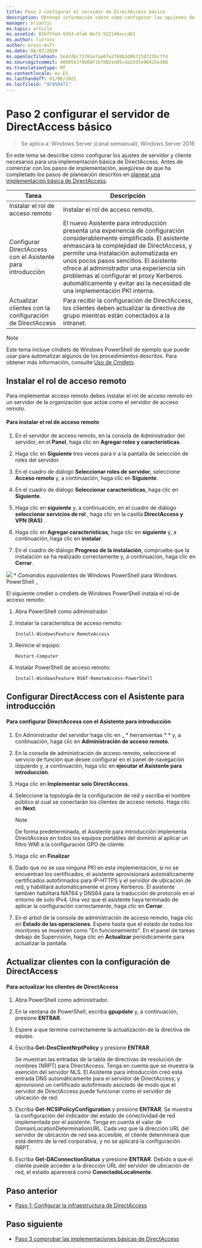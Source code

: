 ```yaml
---
title: Paso 2 configurar el servidor de DirectAccess básico
description: Obtenga información sobre cómo configurar las opciones de cliente y servidor necesarias para una implementación básica de DirectAccess.
manager: brianlic
ms.topic: article
ms.assetid: 82bf5fed-93b3-4fa6-8e71-522146eccdb1
ms.author: lizross
author: eross-msft
ms.date: 08/07/2020
ms.openlocfilehash: 5e42d6c73701e7aa07e2f69b3d867258723bc7fd
ms.sourcegitcommit: 40905b1f9d68f1b7d821e05cab2d35e9b425e38d
ms.translationtype: MT
ms.contentlocale: es-ES
ms.lasthandoff: 01/06/2021
ms.locfileid: "97950471"
---
```

# <a name="step-2-configure-the-basic-directaccess-server"></a>Paso 2 configurar el servidor de DirectAccess básico

>Se aplica a: Windows Server (canal semianual), Windows Server 2016

En este tema se describe cómo configurar los ajustes de servidor y cliente necesarios para una implementación básica de DirectAccess. Antes de comenzar con los pasos de implementación, asegúrese de que ha completado los pasos de planeación descritos en [planear una implementación básica de DirectAccess](Plan-a-Basic-DirectAccess-Deployment.md).

|Tarea|Descripción|
|----|--------|
|Instalar el rol de acceso remoto|Instalar el rol de acceso remoto.|
|Configurar DirectAccess con el Asistente para introducción|El nuevo Asistente para introducción presenta una experiencia de configuración considerablemente simplificada. El asistente enmascara la complejidad de DirectAccess, y permite una instalación automatizada en unos pocos pasos sencillos. El asistente ofrece al administrador una experiencia sin problemas al configurar el proxy Kerberos automáticamente y evitar así la necesidad de una implementación PKI interna.|
|Actualizar clientes con la configuración de DirectAccess|Para recibir la configuración de DirectAccess, los clientes deben actualizar la directiva de grupo mientras están conectados a la intranet.|

> [!NOTE]
> Este tema incluye cmdlets de Windows PowerShell de ejemplo que puede usar para automatizar algunos de los procedimientos descritos. Para obtener más información, consulte [Uso de Cmdlets](https://go.microsoft.com/fwlink/p/?linkid=230693).

## <a name="install-the-remote-access-role"></a><a name="BKMK_Role"></a>Instalar el rol de acceso remoto
Para implementar acceso remoto debes instalar el rol de acceso remoto en un servidor de la organización que actúe como el servidor de acceso remoto.

#### <a name="to-install-the-remote-access-role"></a>Para instalar el rol de acceso remoto

1.  En el servidor de acceso remoto, en la consola de Administrador del servidor, en el **Panel**, haga clic en **Agregar roles y características**.

2.  Haga clic en **Siguiente** tres veces para ir a la pantalla de selección de roles del servidor.

3.  En el cuadro de diálogo **Seleccionar roles de servidor**, seleccione **Acceso remoto** y, a continuación, haga clic en **Siguiente**.

4.  En el cuadro de diálogo **Seleccionar características**, haga clic en **Siguiente**.

5.  Haga clic en **siguiente** y, a continuación, en el cuadro de diálogo **seleccionar servicios de rol** , haga clic en la casilla **DirectAccess y VPN (RAS)** .

6.  Haga clic en **Agregar características**, haga clic en **siguiente** y, a continuación, haga clic en **instalar**.

7.  En el cuadro de diálogo **Progreso de la instalación**, compruebe que la instalación se ha realizado correctamente y, a continuación, haga clic en **Cerrar**.

![](../../../media/Step-2-Configure-the-DirectAccess-Server/PowerShellLogoSmall.gif) * *_<em>Comandos equivalentes</em>_* de Windows PowerShell para Windows PowerShell _

El siguiente cmdlet o cmdlets de Windows PowerShell instala el rol de acceso remoto:

1. Abra PowerShell como administrador.

2. Instalar la característica de acceso remoto:

   ```
   Install-WindowsFeature RemoteAccess
   ```

3. Reinicie el equipo:

   ```
   Restart-Computer
   ```

4. Instalar PowerShell de acceso remoto:

   ```
   Install-WindowsFeature RSAT-RemoteAccess-PowerShell
   ```




## <a name="configure-directaccess-with-the-getting-started-wizard"></a>Configurar DirectAccess con el Asistente para introducción

#### <a name="to-configure-directaccess-using-the-getting-started-wizard"></a>Para configurar DirectAccess con el Asistente para introducción

1.  En Administrador del servidor haga clic en _ * herramientas * * y, a continuación, haga clic en **Administración de acceso remoto**.

2.  En la consola de administración de acceso remoto, seleccione el servicio de función que desee configurar en el panel de navegación izquierdo y, a continuación, haga clic en **ejecutar el Asistente para introducción**.

3.  Haga clic en **Implementar solo DirectAccess**.

4.  Seleccione la topología de la configuración de red y escriba el nombre público al cual se conectarán los clientes de acceso remoto. Haga clic en **Next**.

    > [!NOTE]
    > De forma predeterminada, el Asistente para introducción implementa DirectAccess en todos los equipos portátiles del dominio al aplicar un filtro WMI a la configuración GPO de cliente.

5.  Haga clic en **Finalizar**

6.  Dado que no se usa ninguna PKI en esta implementación, si no se encuentran los certificados, el asistente aprovisionará automáticamente certificados autofirmados para IP-HTTPS y el servidor de ubicación de red, y habilitará automáticamente el proxy Kerberos. El asistente también habilitará NAT64 y DNS64 para la traducción de protocolo en el entorno de solo IPv4. Una vez que el asistente haya terminado de aplicar la configuración correctamente, haga clic en **Cerrar**.

7.  En el árbol de la consola de administración de acceso remoto, haga clic en **Estado de las operaciones**. Espere hasta que el estado de todos los monitores se muestren como "En funcionamiento". En el panel de tareas debajo de Supervisión, haga clic en **Actualizar** periódicamente para actualizar la pantalla.

## <a name="update-clients-with-the-directaccess-configuration"></a>Actualizar clientes con la configuración de DirectAccess

#### <a name="to-update-directaccess-clients"></a>Para actualizar los clientes de DirectAccess

1.  Abra PowerShell como administrador.

2.  En la ventana de PowerShell, escriba **gpupdate** y, a continuación, presione **ENTRAR**.

3.  Espere a que termine correctamente la actualización de la directiva de equipo.

4.  Escriba **Get-DnsClientNrptPolicy** y presione **ENTRAR**

    Se muestran las entradas de la tabla de directivas de resolución de nombres (NRPT) para DirectAccess. Tenga en cuenta que se muestra la exención del servidor NLS. El Asistente para introducción creó esta entrada DNS automáticamente para el servidor de DirectAccess, y aprovisionó un certificado autofirmado asociado de modo que el servidor de DirectAccess puede funcionar como el servidor de ubicación de red.

5.  Escriba **Get-NCSIPolicyConfiguration** y presione **ENTRAR**. Se muestra la configuración del indicador del estado de conectividad de red implementada por el asistente. Tenga en cuenta el valor de DomainLocationDeterminationURL. Cada vez que la dirección URL del servidor de ubicación de red sea accesible, el cliente determinará que está dentro de la red corporativa, y no se aplicará la configuración NRPT.

6.  Escriba **Get-DAConnectionStatus** y presione **ENTRAR**. Debido a que el cliente puede acceder a la dirección URL del servidor de ubicación de red, el estado aparecerá como **ConectadoLocalmente**.

## <a name="previous-step"></a><a name="BKMK_Links"></a>Paso anterior

-   [Paso 1: Configurar la infraestructura de DirectAccess](./da-basic-configure-s1-infrastructure.md)

## <a name="next-step"></a>Paso siguiente

-   [Paso 3 comprobar las implementaciones básicas de DirectAccess](da-basic-configure-s3-verify.md)